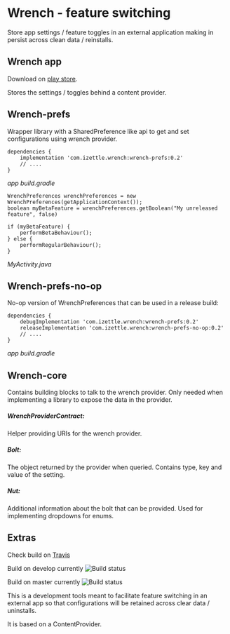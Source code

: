 # Wrench - feature switching

Store app settings / feature toggles in an external application making in persist across clean data / reinstalls.

## Wrench app

Download on [play store](https://play.google.com/store/apps/details?id=com.izettle.wrench).

Stores the settings / toggles behind a content provider.

## Wrench-prefs
Wrapper library with a SharedPreference like api to get and set configurations using wrench provider.
```
dependencies {
    implementation 'com.izettle.wrench:wrench-prefs:0.2'
    // ....
}
```
*app build.gradle*

```
WrenchPreferences wrenchPreferences = new WrenchPreferences(getApplicationContext());
boolean myBetaFeature = wrenchPreferences.getBoolean("My unreleased feature", false)

if (myBetaFeature) {
    performBetaBehaviour();
} else {
    performRegularBehaviour();
}
```
*MyActivity.java*

## Wrench-prefs-no-op
No-op version of WrenchPreferences that can be used in a release build:
```
dependencies {
    debugImplementation 'com.izettle.wrench:wrench-prefs:0.2'
    releaseImplementation 'com.izettle.wrench:wrench-prefs-no-op:0.2'
    // ....
}
```
*app build.gradle*

## Wrench-core
Contains building blocks to talk to the wrench provider. Only needed when
implementing a library to expose the data in the provider.

##### WrenchProviderContract:
Helper providing URIs for the wrench provider.

##### Bolt:
The object returned by the provider when queried. Contains type, key and value of the setting.

##### Nut:
Additional information about the bolt that can be provided. Used for implementing dropdowns for enums.

## Extras
Check build on [Travis](https://travis-ci.org/iZettle/wrench/)

Build on develop currently ![Build status](https://travis-ci.org/iZettle/wrench.svg?branch=develop)

Build on master currently ![Build status](https://travis-ci.org/iZettle/wrench.svg?branch=master)

This is a development tools meant to facilitate feature switching in an external app so that configurations
will be retained across clear data / uninstalls.

It is based on a ContentProvider.

